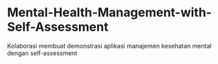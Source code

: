 # Mental-Health-Management-with-Self-Assessment
Kolaborasi membuat demonstrasi aplikasi manajemen kesehatan mental dengan self-assessment
